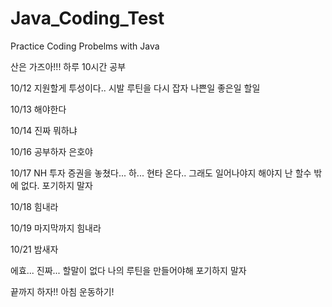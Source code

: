 # Java_Coding_Test
Practice Coding Probelms with Java

산은 가즈아!!!
하루 10시간 공부

10/12 지원할게 투성이다.. 시발 루틴을 다시 잡자 나쁜일 좋은일 할일

10/13 해야한다

10/14 진짜 뭐하냐 

10/16 공부하자 은호야

10/17 NH 투자 증권을 놓쳤다... 하... 현타 온다.. 그래도 일어나야지 해야지 난 할수 밖에 없다. 포기하지 말자

10/18 힘내라

10/19 마지막까지 힘내라

10/21 밤새자

에효... 진짜... 할말이 없다
나의 루틴을 만들어야해
포기하지 말자

끝까지 하자!!
아침 운동하기!
